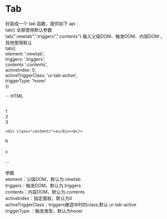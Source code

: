Tab
======
封装成一个  tab  函数，提供如下 api :<br/>
tab()    全部使用默认参数<br/>
tab(".newtab",".triggers",".contents")    输入父级DOM、触发DOM、内容DOM ，其他使用默认<br/>
tab({     <br/>
    element: '.newtab',<br/>
    triggers: '.triggers',<br/>
    contents '.contents',<br/>
    activeIndex: 0,<br/>
    activeTriggerClass: 'ui-tab-active',<br/>
   triggerType: 'hover'     <br/>
   })<br/>

··· HTML
<div class="newtab"><br/>
    <span class="triggers">1</span><br/>
    <span class="triggers">2</span><br/>
     <span class="triggers">3</span><br/>

    <div class="contents">a</div><br/>
   <div class="contents">b</div><br/>
    <div class="contents">c</div><br/>
</div>
···

参数<br/>
element：父级DOM，默认为.newtab<br/>
triggers：触发DOM，默认为.triggers<br/>
contents：内容DOM，默认为.contents<br/>
activeIndex：指定面板，默认为0<br/>
activeTriggerClass：triggers被选中时的class,默认  ui-tab-active <br/>
triggerType ：触发类型，默认为hover<br/>
